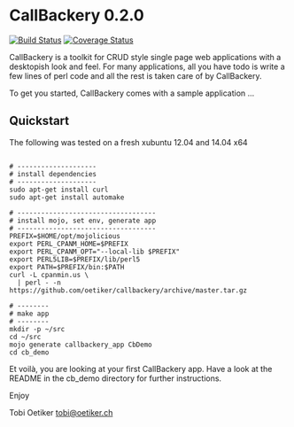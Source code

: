 CallBackery 0.2.0
=================

[![Build Status](https://travis-ci.org/oetiker/callbackery.svg?branch=master)](https://travis-ci.org/oetiker/callbackery)
[![Coverage Status](https://img.shields.io/coveralls/oetiker/callbackery.svg)](https://coveralls.io/r/oetiker/callbackery?branch=master)

CallBackery is a toolkit for CRUD style single page web applications with a desktopish look and feel.
For many applications, all you have todo is write a few lines of perl code and all the rest is taken care of by CallBackery.

To get you started, CallBackery comes with a sample application ... 

Quickstart
----------
The following was tested on a fresh xubuntu 12.04 and 14.04 x64

```

# --------------------
# install dependencies
# --------------------
sudo apt-get install curl
sudo apt-get install automake

# -----------------------------------
# install mojo, set env, generate app
# -----------------------------------
PREFIX=$HOME/opt/mojolicious
export PERL_CPANM_HOME=$PREFIX
export PERL_CPANM_OPT="--local-lib $PREFIX"
export PERL5LIB=$PREFIX/lib/perl5
export PATH=$PREFIX/bin:$PATH
curl -L cpanmin.us \
  | perl - -n https://github.com/oetiker/callbackery/archive/master.tar.gz

# --------
# make app
# --------
mkdir -p ~/src
cd ~/src
mojo generate callbackery_app CbDemo
cd cb_demo
```

Et voilà, you are looking at your first CallBackery app. Have a look
at the README in the cb_demo directory for further instructions.


Enjoy

Tobi Oetiker <tobi@oetiker.ch>
